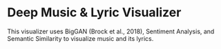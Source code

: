 # Deep Music & Lyric Visualizer
This visualizer uses BigGAN (Brock et al., 2018), Sentiment Analysis, and Semantic Similarity to visualize music and its lyrics.

